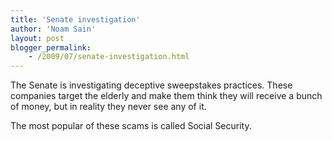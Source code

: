 ```yaml
---
title: 'Senate investigation'
author: 'Noam Sain'
layout: post
blogger_permalink:
    - /2009/07/senate-investigation.html
---
```


The Senate is investigating deceptive sweepstakes practices. These companies target the elderly and make them think they will receive a bunch of money, but in reality they never see any of it.  
  
The most popular of these scams is called Social Security.